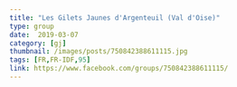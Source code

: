 ```yaml
---
title: "Les Gilets Jaunes d'Argenteuil (Val d'Oise)"
type: group
date:  2019-03-07
category: [gj]
thumbnail: /images/posts/750842388611115.jpg
tags: [FR,FR-IDF,95]
link: https://www.facebook.com/groups/750842388611115/
---
```

